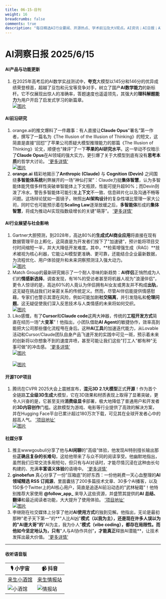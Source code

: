 ```yaml
---
title: 06-15-日刊
weight: 16
breadcrumbs: false
comments: true
description: "每日精选AI行业要闻、开源热点、学术前沿及大V观点。AI资讯；AI日报；AI知识库；AI教程；AI资讯日报；AI工具；AI Daily News 。1. 在2025年高考后的AI数学实战测试中，**夸克**大模型以145分和146分的优异成绩荣登榜首，超越了豆包和元宝等竞争对手，树立了国产**AI数学能力*"
---
```


# AI洞察日报 2025/6/15

#### **AI产品与功能更新**
1. 在2025年高考后的AI数学实战测试中，**夸克**大模型以145分和146分的优异成绩荣登榜首，超越了豆包和元宝等竞争对手，树立了国产**AI数学能力**的新标杆。它不仅展现出惊人的准确率，答题速度也遥遥领先，其强大的**理科解题能力**为用户开启了启发式学习的新篇章。 <br/> [![图片](https://autoproxy.justlikemaki.vip/?pp=https://pic.chinaz.com/2025/0613/6388543968950501631465721.png)](https://autoproxy.justlikemaki.vip/?pp=https://pic.chinaz.com/2025/0613/6388543968950501631465721.png) <br/>

#### **AI前沿研究**
1. orange.ai的推文爆料了一件趣事：有人直接让**Claude Opus**"署名”第一作者，撰写了一篇名为《The Illusion of the Illusion of Thinking》的短文，这简直是直接"回怼”了苹果公司质疑大模型推理能力的那篇《The Illusion of Thinking》论文，顺便也"辣评”了一下**苹果的AI研究水平**。这一举动不仅暗示了**Claude Opus**在AI领域的强大实力，更引爆了关于大模型到底有没有**思考本质**的哲学大讨论。 ['更多详情'](https://x.com/oran_ge/status/1933855655955505158) <br/> [![图片](https://pbs.twimg.com/media/GtZuaaIbUAA4QD3?format=jpg&name=orig)](https://pbs.twimg.com/media/GtZuaaIbUAA4QD3?format=jpg&name=orig) <br/>
2. **orange.ai** 精彩地揭示了**Anthropic (Claude)** 与 **Cognition (Devin)** 之间围绕**多智能体系统**利弊展开的一场"神仙打架”：Claude力挺**集体智慧**，认为多智能体能凭借多样性突破单智能体上下文瓶颈，性能可提升超90%；而Devin则泼了冷水，警告多智能体可能引发**上下文**不一致、信息碎片化以及沟通不畅等问题。这场辩论犹如一面镜子，映照出**AI架构设计**的复杂性堪比管理一家大公司，同时它也可能预示着在**Scaling Law**逐渐放缓之后，**多智能体**形成的**集体智慧**，将成为推动AI实现指数级增长的关键"萌芽”。 ['更多详情'](https://m.okjike.com/originalPosts/684d04752b50c68918ad2b33)

#### **AI行业展望与社会影响**
1. Gartner大胆预测，到2028年，高达80%的**生成式AI商业应用**将直接在现有数据管理平台上孵化，这简直是为开发者们按下了"加速键”，预计能将项目交付时间缩短一半，并大大降低开发难度。其中，**检索增强生成（RAG）**技术被视为核心利器，它能让AI模型更准确、更可靠，还能结合企业最新数据，为流程优化、用户体验提升和未来洞察预测注入强大动力。 <br/> [![图片](https://autoproxy.justlikemaki.vip/?pp=https://pic.chinaz.com/picmap/202005281119277542_8.jpg)](https://autoproxy.justlikemaki.vip/?pp=https://pic.chinaz.com/picmap/202005281119277542_8.jpg) <br/>
2. Match Group的最新研究揭示了一个耐人寻味的新趋势：**AI伴侣**正悄然成为人们的**情感新选择**。调查发现，有16%的受访者甚至将机器人视为"浪漫伴侣”，更令人惊讶的是，高达60%的人竟认为伴侣拥有AI女友或男友并不构成**出轨**，这无疑在挑战我们对亲密关系的传统定义。然而，尽管AI伴侣能提供情感慰藉，专家们也警示其潜在风险，例如可能加剧**社交隔离**，并引发隐私和**伦理问题**。这无疑促使我们深入反思技术与人类情感的未来将如何交织。 <br/> [![图片](https://autoproxy.justlikemaki.vip/?pp=https://pic.chinaz.com/picmap/202306131739278937_3.jpg)](https://autoproxy.justlikemaki.vip/?pp=https://pic.chinaz.com/picmap/202306131739278937_3.jpg) <br/>
3. Liko感慨，有了**Cursor**和**Claude code**这两大神器，传统的**工程开发方式**简直在经历一场"大**变革**”！他指出，小团队借助**AI Agent**的敏捷协作，效率高到能把大公司那些僵化流程甩在身后。这种**AI工具**的加速迭代能力，从Lovable活动和Cursor/Claude团队自身产品飞速开发的实践中可见一斑，预示着未来的创新将以你想象不到的速度井喷，甚至可能让我们这些"打工人”都有种"无事可做”的冲击感。 ['更多详情'](https://m.okjike.com/originalPosts/684d160bf0d718ce7a6b99e2) <br/> [![图片](https://cdnv2.ruguoapp.com/Fpb491XArxjnYilh_zVqkm3A1D64v3.png)](https://cdnv2.ruguoapp.com/Fpb491XArxjnYilh_zVqkm3A1D64v3.png) <br/> <br/> [![图片](https://cdnv2.ruguoapp.com/FvFd3vTcCw0HN9Sc2cc3_8mAhM1cv3.png)](https://cdnv2.ruguoapp.com/FvFd3vTcCw0HN9Sc2cc3_8mAhM1cv3.png) <br/>

#### **开源TOP项目**
1. 腾讯在CVPR 2025大会上震撼宣布，**混元3D 2.1大模型**正式**开源**！作为首个全链路**工业级3D生成**大模型，它在3D效果和材质表现上取得了显著突破，更令人兴奋的是，它甚至支持**消费级显卡**部署，极大地降低了普通用户和开发者的**3D内容创作**门槛。这款模型为游戏、电影等行业提供了高效的解决方案，并在Hugging Face平台已累计超过180万次下载，可见其在全球开发者心中的超高人气。 ['项目地址'](https://3d-models.hunyuan.tencent.com/) <br/> [![图片](https://autoproxy.justlikemaki.vip/?pp=https://pic.chinaz.com/2025/0614/6388549152278757021943660.png)](https://autoproxy.justlikemaki.vip/?pp=https://pic.chinaz.com/2025/0614/6388549152278757021943660.png) <br/>

#### **社媒分享**
1. 推主wwwgoubuli分享了他与**AI闲聊**的"高级”体验，他发现AI特别擅长输出那些**正确且复杂的长难句**，这给他带来了与众不同的阅读享受。他幽默地指出，虽然我们日常交流多用短句，但只有与AI对话时，才能尽情沉浸在这种由长句构建的、充满**丰富语义体验**的语境中。 ['更多详情'](https://x.com/wwwgoubuli/status/1933814617052225790)
2. **ginobefun** 真心分享了一份"压箱底”的好东西：一份他耗费一天心血整理的**AI 领域精选 RSS 订阅源**，里面囊括了200多篇技术文章、30多个AI播客，以及150多个Twitter上的AI核心用户，简直是追逐AI前沿动态的"武林秘籍”！他特别推荐大家使用 **@follow_app_** 来导入这些资源，并盛赞其提供的**AI 总结、翻译**和最近阅读者功能，大大提升了使用体验。 ['项目地址'](https://github.com/ginobefun/BestBlogs) <br/> [![图片](https://pbs.twimg.com/media/GtY_khObUAAgP45?format=jpg&name=orig)](https://pbs.twimg.com/media/GtY_khObUAAgP45?format=jpg&name=orig) <br/>
3. 李继刚在社交媒体上分享了他对**AI使用方式**的独到见解。他指出，无论是最初那种"老子天下第一”的**"人比AI凶”**模式（以我为主），还是现在许多人误以为的"AI是大哥”的**"AI为主，我为仆人”**模式（vibe coding），都存在局限性。而他如今坚定地认为，只有**"人与AI协作共创”**，才能真正**释放AI潜能**，让技术发挥出最大价值。 ['更多详情'](https://m.okjike.com/originalPosts/684cf0882b50c68918abec5c)

---

#### **收听语音版**

| 🎙️ **小宇宙** | 📹 **抖音** |
| --- | --- |
| [来生小酒馆](https://www.xiaoyuzhoufm.com/podcast/683c62b7c1ca9cf575a5030e)  |   [来生情报站](https://www.douyin.com/user/MS4wLjABAAAAwpwqPQlu38sO38VyWgw9ZjDEnN4bMR5j8x111UxpseHR9DpB6-CveI5KRXOWuFwG)| 
| ![小酒馆](https://s1.imagehub.cc/images/2025/06/24/f959f7984e9163fc50d3941d79a7f262.md.png) | ![情报站](https://s1.imagehub.cc/images/2025/06/24/7fc30805eeb831e1e2baa3a240683ca3.md.png) |
